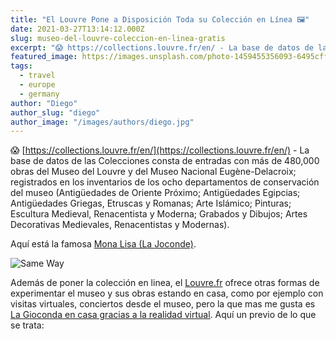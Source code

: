 ```yaml
---
title: "El Louvre Pone a Disposición Toda su Colección en Línea 🖼"
date: 2021-03-27T13:14:12.000Z
slug: museo-del-louvre-coleccion-en-linea-gratis
excerpt: "😱 https://collections.louvre.fr/en/ - La base de datos de las Colecciones consta de entradas con más de 480,000 obras del Museo del Louvre y del Museo Nacional..."
featured_image: https://images.unsplash.com/photo-1459455356093-6495cff2a2c4?crop=entropy&cs=tinysrgb&fit=max&fm=jpg&ixid=MnwxMTc3M3wwfDF8c2VhcmNofDE5MXx8TG91dnJlJTIwbXVzJUMzJUE5ZXxlbnwwfHx8fDE2MTY4NDc3Mzk&ixlib=rb-1.2.1&q=80&w=2000
tags:
  - travel
  - europe
  - germany
author: "Diego"
author_slug: "diego"
author_image: "/images/authors/diego.jpg"
---
```


😱 [https://collections.louvre.fr/en/](https://collections.louvre.fr/en/) - La base de datos de las Colecciones consta de entradas con más de 480,000 obras del Museo del Louvre y del Museo Nacional Eugène-Delacroix; registrados en los inventarios de los ocho departamentos de conservación del museo (Antigüedades de Oriente Próximo; Antigüedades Egipcias; Antigüedades Griegas, Etruscas y Romanas; Arte Islámico; Pinturas; Escultura Medieval, Renacentista y Moderna; Grabados y Dibujos; Artes Decorativas Medievales, Renacentistas y Modernas).  
  
Aquí está la famosa [](https://collections.louvre.fr/ark:/53355/cl010066723)[Mona Lisa (La Joconde)](https://collections.louvre.fr/ark:/53355/cl010062370).

![Same Way](https://images.unsplash.com/photo-1521458329725-b5fca46f0aea?crop=entropy&cs=tinysrgb&fit=max&fm=jpg&ixid=MnwxMTc3M3wwfDF8c2VhcmNofDM0fHxMb3V2cmUlMjBtdXMlQzMlQTllfGVufDB8fHx8MTYxNjg0NzY3Nw&ixlib=rb-1.2.1&q=80&w=2000)

Además de poner la colección en linea, el [Louvre.fr](https://www.louvre.fr/es) ofrece otras formas de experimentar el museo y sus obras estando en casa, como por ejemplo con visitas virtuales, conciertos desde el museo, pero la que mas me gusta es [La Gioconda en casa gracias a la realidad virtual](https://www.louvre.fr/es/programacion/vida-del-museo/la-gioconda-en-casa-gracias-a-la-realidad-virtual). Aquí un previo de lo que se trata: